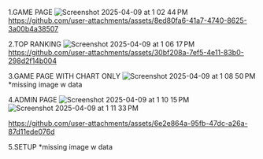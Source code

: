 

1.GAME PAGE
![Screenshot 2025-04-09 at 1 02 44 PM](https://github.com/user-attachments/assets/02cd7f19-c611-4aa6-aa08-ed86ec1ca2fa)
https://github.com/user-attachments/assets/8ed80fa6-41a7-4740-8625-3a00b4a38507

2.TOP RANKING 
![Screenshot 2025-04-09 at 1 06 17 PM](https://github.com/user-attachments/assets/dbb56c49-2275-4858-b089-5fe620b6e2aa)
https://github.com/user-attachments/assets/30bf208a-7ef5-4e11-83b0-298d2f14b004


3.GAME PAGE WITH CHART ONLY
![Screenshot 2025-04-09 at 1 08 50 PM](https://github.com/user-attachments/assets/f45403ad-4c51-4ce6-94d8-d86db003d338)
*missing image w data


4.ADMIN PAGE
![Screenshot 2025-04-09 at 1 10 15 PM](https://github.com/user-attachments/assets/6cf46842-d9ad-4891-bc36-44309332be21)
![Screenshot 2025-04-09 at 1 11 33 PM](https://github.com/user-attachments/assets/bd156906-9ccd-4826-89dc-e691fe7e1fdc)


https://github.com/user-attachments/assets/6e2e864a-95fb-47dc-a26a-87d11ede076d



5.SETUP
*missing image w data





